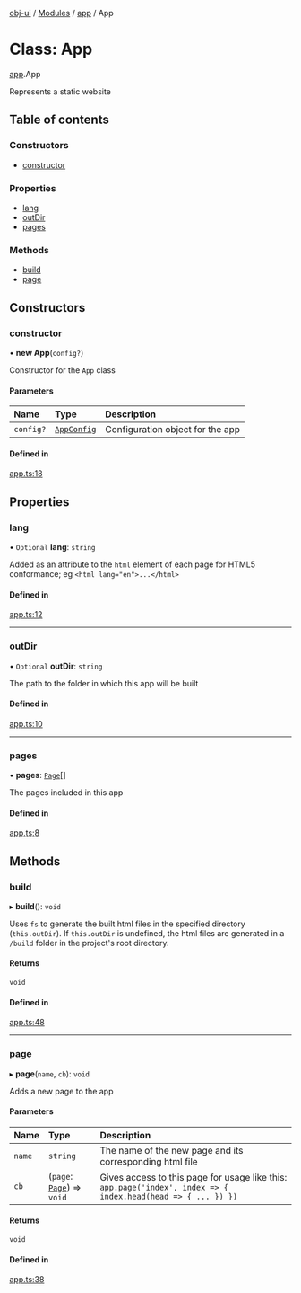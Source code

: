 [obj-ui](../README.md) / [Modules](../modules.md) / [app](../modules/app.md) / App

# Class: App

[app](../modules/app.md).App

Represents a static website

## Table of contents

### Constructors

- [constructor](app.App.md#constructor)

### Properties

- [lang](app.App.md#lang)
- [outDir](app.App.md#outdir)
- [pages](app.App.md#pages)

### Methods

- [build](app.App.md#build)
- [page](app.App.md#page)

## Constructors

### constructor

• **new App**(`config?`)

Constructor for the `App` class

#### Parameters

| Name | Type | Description |
| :------ | :------ | :------ |
| `config?` | [`AppConfig`](../interfaces/app.AppConfig.md) | Configuration object for the app |

#### Defined in

[app.ts:18](https://github.com/finleyowen/obj-ui/blob/3898f58/src/app.ts#L18)

## Properties

### lang

• `Optional` **lang**: `string`

Added as an attribute to the `html` element of each page for HTML5 conformance; eg `<html lang="en">...</html>`

#### Defined in

[app.ts:12](https://github.com/finleyowen/obj-ui/blob/3898f58/src/app.ts#L12)

___

### outDir

• `Optional` **outDir**: `string`

The path to the folder in which this app will be built

#### Defined in

[app.ts:10](https://github.com/finleyowen/obj-ui/blob/3898f58/src/app.ts#L10)

___

### pages

• **pages**: [`Page`](page.Page.md)[]

The pages included in this app

#### Defined in

[app.ts:8](https://github.com/finleyowen/obj-ui/blob/3898f58/src/app.ts#L8)

## Methods

### build

▸ **build**(): `void`

Uses `fs` to generate the built html files in the specified directory (`this.outDir`). If `this.outDir` is undefined, the html files are generated in a `/build` folder in the project's root directory.

#### Returns

`void`

#### Defined in

[app.ts:48](https://github.com/finleyowen/obj-ui/blob/3898f58/src/app.ts#L48)

___

### page

▸ **page**(`name`, `cb`): `void`

Adds a new page to the app

#### Parameters

| Name | Type | Description |
| :------ | :------ | :------ |
| `name` | `string` | The name of the new page and its corresponding html file |
| `cb` | (`page`: [`Page`](page.Page.md)) => `void` | Gives access to this page for usage like this: ``` app.page('index', index => { index.head(head => { ... }) }) ``` |

#### Returns

`void`

#### Defined in

[app.ts:38](https://github.com/finleyowen/obj-ui/blob/3898f58/src/app.ts#L38)
